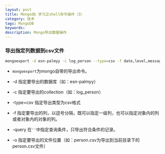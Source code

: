 ```yaml
---
layout: post
title: Mongodb 学习之shell命令操作（3）
category: 技术
tags: MongoDB
keywords: 
description: Mongo导出数据操作
---
```


### 导出指定列数据到csv文件

```bash
mongoexport -d esn-palmyy -c log_person --type=csv -f date,level,message.params.name,message.params.job_number,message.params.join_date,message.params.email,message.params.mobile,message.detailInfo.msg --query '{date:{$gte:1498492800000}}'   -o person.csv 
```

- `mongoexport`为mongo自带的导出命令。

- -d 指定要导出的数据库（如：esn-palmyy）

- -c 指定要导出的collection（如：log_person）

- -type=csv 指定导出类型为csv格式

- -f 指定要导出的列，以逗号分隔，既可以指定一级列，也可以指定对象内的列或者对象内的对象的列。

- -query 在`''`中指定查询条件，只导出符合条件的记录。

- -o 指定要导出的文件位置（如：person.csv为导出到当前目录下的person.csv文件）


